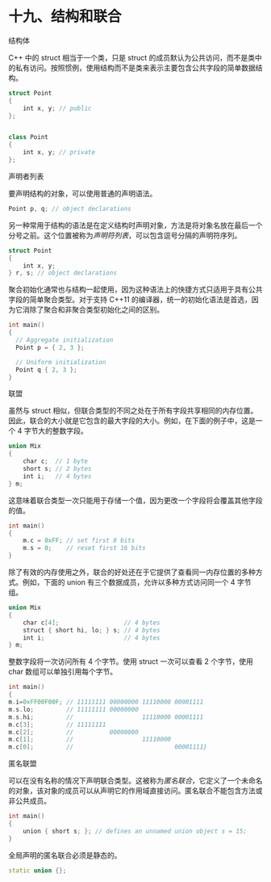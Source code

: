 # 十九、结构和联合

结构体

C++ 中的 struct 相当于一个类，只是 struct 的成员默认为公共访问，而不是类中的私有访问。按照惯例，使用结构而不是类来表示主要包含公共字段的简单数据结构。

```cpp
struct Point
{
    int x, y; // public
};
```

```cpp

class Point
{
    int x, y; // private
};
```

声明者列表

要声明结构的对象，可以使用普通的声明语法。

```cpp
Point p, q; // object declarations
```

另一种常用于结构的语法是在定义结构时声明对象，方法是将对象名放在最后一个分号之前。这个位置被称为*声明符列表*，可以包含逗号分隔的声明符序列。

```cpp
struct Point
{
    int x, y;
} r, s; // object declarations
```

聚合初始化通常也与结构一起使用，因为这种语法上的快捷方式只适用于具有公共字段的简单聚合类型。对于支持 C++11 的编译器，统一的初始化语法是首选，因为它消除了聚合和非聚合类型初始化之间的区别。

```cpp
int main()
{
  // Aggregate initialization
  Point p = { 2, 3 };

  // Uniform initialization
  Point q { 2, 3 };
}
```

联盟

虽然与 struct 相似，但联合类型的不同之处在于所有字段共享相同的内存位置。因此，联合的大小就是它包含的最大字段的大小。例如，在下面的例子中，这是一个 4 字节大的整数字段。

```cpp
union Mix
{
    char c;  // 1 byte
    short s; // 2 bytes
    int i;   // 4 bytes
} m;
```

这意味着联合类型一次只能用于存储一个值，因为更改一个字段将会覆盖其他字段的值。

```cpp
int main()
{
    m.c = 0xFF; // set first 8 bits
    m.s = 0;    // reset first 16 bits
}
```

除了有效的内存使用之外，联合的好处还在于它提供了查看同一内存位置的多种方式。例如，下面的 union 有三个数据成员，允许以多种方式访问同一个 4 字节组。

```cpp
union Mix
{
    char c[4];                  // 4 bytes
    struct { short hi, lo; } s; // 4 bytes
    int i;                      // 4 bytes
} m;
```

整数字段将一次访问所有 4 个字节。使用 struct 一次可以查看 2 个字节，使用 char 数组可以单独引用每个字节。

```cpp
int main()
{
m.i=0xFF00F00F; // 11111111 00000000 11110000 00001111
m.s.lo;         // 11111111 00000000
m.s.hi;         //                   11110000 00001111
m.c[3];         // 11111111
m.c[2];         //          00000000
m.c[1];         //                   11110000
m.c[0];         //                            00001111}
```

匿名联盟

可以在没有名称的情况下声明联合类型。这被称为*匿名联合*，它定义了一个未命名的对象，该对象的成员可以从声明它的作用域直接访问。匿名联合不能包含方法或非公共成员。

```cpp
int main()
{
    union { short s; }; // defines an unnamed union object s = 15;
}
```

全局声明的匿名联合必须是静态的。

```cpp
static union {};
```